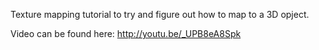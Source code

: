 Texture mapping tutorial to try and figure out how to map to a 3D opject. 

Video can be found here:
http://youtu.be/_UPB8eA8Spk

